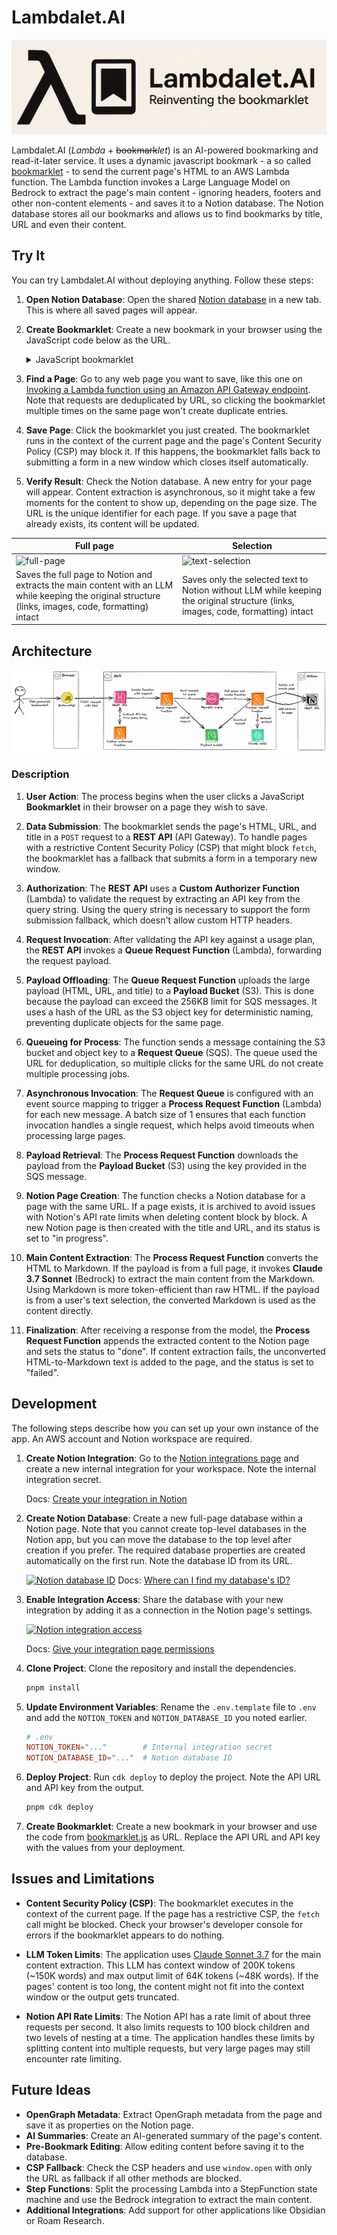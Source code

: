# Lambdalet.AI

![Lambdalet.AI](images/banner.jpeg)

Lambdalet.AI (*Lambda* + ~~bookmark~~*let*) is an AI-powered bookmarking and read-it-later service. It uses a dynamic javascript bookmark - a so called [bookmarklet](https://en.wikipedia.org/wiki/Bookmarklet) - to send the current page's HTML to an AWS Lambda function. The Lambda function invokes a Large Language Model on Bedrock to extract the page's main content - ignoring headers, footers and other non-content elements - and saves it to a Notion database. The Notion database stores all our bookmarks and allows us to find bookmarks by title, URL and even their content.

## Try It

You can try Lambdalet.AI without deploying anything. Follow these steps:

1.  **Open Notion Database**: Open the shared [Notion database](https://zirkelc.notion.site/20c00d5ef00e802a8cd1de77eafebc4f?v=20c00d5ef00e80c8adb5000cca955976) in a new tab. This is where all saved pages will appear.

2.  **Create Bookmarklet**: Create a new bookmark in your browser using the JavaScript code below as the URL.

    <details>
    <summary>JavaScript bookmarklet</summary>

    ```js
    javascript: (async () => {
      const apiKey = 'W76GK763928L8g8TcMdMU8Dw2rQ4EZwv3eqf4Yp0';
      const apiUrl = 'https://paip1r3t7j.execute-api.eu-west-1.amazonaws.com/prod/';
      const url = `${apiUrl}?apiKey=${apiKey}`;

      function getSelectedHTML() {
        if (window.getSelection) {
          const selection = window.getSelection();
          if (selection.rangeCount) {
            const container = document.createElement('div');
            for (let i = 0; i < selection.rangeCount; ++i) {
              container.appendChild(selection.getRangeAt(i).cloneContents());
            }
            return container.innerHTML;
          }
        }
        if (document.selection && document.selection.type === 'Text') {
          return document.selection.createRange().htmlText;
        }

        return undefined;
      }

      const selectedHTML = getSelectedHTML();
      const hasSelection = !!selectedHTML;

      const data = {
        html: hasSelection ? selectedHTML : document.body.innerHTML,
        mode: hasSelection ? 'selection' : 'document',
        url: window.location.href,
        title: document.title,
      };

      try {
        await fetch(url, {
          method: 'POST',
          body: new FormData({
            ...data,
            invoke: 'fetch',
          }),
        });
      } catch (error) {
        const form = document.createElement('form');
        form.method = 'POST';
        form.action = url;
        form.target = '_blank';
        document.body.appendChild(form);

        Object.entries({
          ...data,
          invoke: 'form-blank',
        }).forEach(([key, value]) => {
          const input = document.createElement('input');
          input.type = 'hidden';
          input.name = key;
          input.value = value;
          form.appendChild(input);
        });

        form.submit();

        document.body.removeChild(form);
      }
      alert(`Saved ${hasSelection ? 'text selection' : 'full page'} to Lambdalet.AI`);
    })();
    ```
    </details>

3.  **Find a Page**: Go to any web page you want to save, like this one on [Invoking a Lambda function using an Amazon API Gateway endpoint](https://docs.aws.amazon.com/lambda/latest/dg/services-apigateway.html). Note that requests are deduplicated by URL, so clicking the bookmarklet multiple times on the same page won't create duplicate entries.

4.  **Save Page**: Click the bookmarklet you just created. The bookmarklet runs in the context of the current page and the page's Content Security Policy (CSP) may block it. If this happens, the bookmarklet falls back to submitting a form in a new window which closes itself automatically.

5.  **Verify Result**: Check the Notion database. A new entry for your page will appear. Content extraction is asynchronous, so it might take a few moments for the content to show up, depending on the page size. The URL is the unique identifier for each page. If you save a page that already exists, its content will be updated.


| Full page  | Selection |
| ------------- | ------------- |
| ![full-page](https://github.com/user-attachments/assets/89b91a8b-b427-48fa-9350-a8910bb91a2c)  | ![text-selection](https://github.com/user-attachments/assets/2c74deea-6cd7-4bf2-8ce8-95bd952d10ab)  |
| Saves the full page to Notion and extracts the main content with an LLM while keeping the original structure (links, images, code, formatting) intact | Saves only the selected text to Notion without LLM while keeping the original structure (links, images, code, formatting) intact |

## Architecture

![Architecture](./images/architecture.jpeg)

### Description

1.  **User Action**: The process begins when the user clicks a JavaScript **Bookmarklet** in their browser on a page they wish to save.

2.  **Data Submission**: The bookmarklet sends the page's HTML, URL, and title in a `POST` request to a **REST API** (API Gateway). To handle pages with a restrictive Content Security Policy (CSP) that might block `fetch`, the bookmarklet has a fallback that submits a form in a temporary new window.

3.  **Authorization**: The **REST API** uses a **Custom Authorizer Function** (Lambda) to validate the request by extracting an API key from the query string. Using the query string is necessary to support the form submission fallback, which doesn't allow custom HTTP headers.

4.  **Request Invocation**: After validating the API key against a usage plan, the **REST API** invokes a **Queue Request Function** (Lambda), forwarding the request payload.

5.  **Payload Offloading**: The **Queue Request Function** uploads the large payload (HTML, URL, and title) to a **Payload Bucket** (S3). This is done because the payload can exceed the 256KB limit for SQS messages. It uses a hash of the URL as the S3 object key for deterministic naming, preventing duplicate objects for the same page. 

6.  **Queueing for Process**: The function sends a message containing the S3 bucket and object key to a **Request Queue** (SQS). The queue used the URL for deduplication, so multiple clicks for the same URL do not create multiple processing jobs.

7.  **Asynchronous Invocation**: The **Request Queue** is configured with an event source mapping to trigger a **Process Request Function** (Lambda) for each new message. A batch size of 1 ensures that each function invocation handles a single request, which helps avoid timeouts when processing large pages.

8.  **Payload Retrieval**: The **Process Request Function** downloads the payload from the **Payload Bucket** (S3) using the key provided in the SQS message.

9.  **Notion Page Creation**: The function checks a Notion database for a page with the same URL. If a page exists, it is archived to avoid issues with Notion's API rate limits when deleting content block by block. A new Notion page is then created with the title and URL, and its status is set to "in progress".

10. **Main Content Extraction**: The **Process Request Function** converts the HTML to Markdown. If the payload is from a full page, it invokes **Claude 3.7 Sonnet** (Bedrock) to extract the main content from the Markdown. Using Markdown is more token-efficient than raw HTML. If the payload is from a user's text selection, the converted Markdown is used as the content directly.

11. **Finalization**: After receiving a response from the model, the **Process Request Function** appends the extracted content to the Notion page and sets the status to "done". If content extraction fails, the unconverted HTML-to-Markdown text is added to the page, and the status is set to "failed".


## Development

The following steps describe how you can set up your own instance of the app. An AWS account and Notion workspace are required.

1.  **Create Notion Integration**: Go to the [Notion integrations page](https://www.notion.so/profile/integrations) and create a new internal integration for your workspace. Note the internal integration secret. 

    Docs: [Create your integration in Notion](https://developers.notion.com/docs/create-a-notion-integration#create-your-integration-in-notion)

2.  **Create Notion Database**: Create a new full-page database within a Notion page. Note that you cannot create top-level databases in the Notion app, but you can move the database to the top level after creation if you prefer. The required database properties are created automatically on the first run. Note the database ID from its URL.

    [![Notion database ID](https://files.readme.io/64967fd-small-62e5027-notion_database_id.png)](https://developers.notion.com/reference/retrieve-a-database#:~:text=To%20find%20a%20database%20ID%2C%20navigate%20to%20the%20database%20URL%20in%20your%20Notion%20workspace.%20The%20ID%20is%20the%20string%20of%20characters%20in%20the%20URL%20that%20is%20between%20the%20slash%20following%20the%20workspace%20name%20(if%20applicable)%20and%20the%20question%20mark.%20The%20ID%20is%20a%2032%20characters%20alphanumeric%20string)
    Docs: [Where can I find my database's ID?](https://developers.notion.com/docs/working-with-databases#:~:text=Where%20can%20I%20find%20my%20database%27s%20ID%3F)

3.  **Enable Integration Access**: Share the database with your new integration by adding it as a connection in the Notion page's settings.

    [![Notion integration access](https://files.readme.io/fefc809-permissions.gif)](https://developers.notion.com/docs/create-a-notion-integration#give-your-integration-page-permissions)

    Docs: [Give your integration page permissions](https://developers.notion.com/docs/create-a-notion-integration#give-your-integration-page-permissions)

4.  **Clone Project**: Clone the repository and install the dependencies.

    ```sh
    pnpm install
    ```

5.  **Update Environment Variables**: Rename the `.env.template` file to `.env` and add the `NOTION_TOKEN` and `NOTION_DATABASE_ID` you noted earlier.

    ```toml
    # .env
    NOTION_TOKEN="..."        # Internal integration secret
    NOTION_DATABASE_ID="..."  # Notion database ID
    ```

6.  **Deploy Project**: Run `cdk deploy` to deploy the project. Note the API URL and API key from the output.

    ```sh
    pnpm cdk deploy
    ```

7.  **Create Bookmarklet**: Create a new bookmark in your browser and use the code from [bookmarklet.js](./bookmarklets/bookmarklet.js) as URL. Replace the API URL and API key with the values from your deployment.

## Issues and Limitations

-   **Content Security Policy (CSP)**: The bookmarklet executes in the context of the current page. If the page has a restrictive CSP, the `fetch` call might be blocked. Check your browser's developer console for errors if the bookmarklet appears to do nothing.

-   **LLM Token Limits**: The application uses [Claude Sonnet 3.7](https://docs.anthropic.com/en/docs/about-claude/models/overview#model-comparison-table) for the main content extraction. This LLM has context window of 200K tokens (~150K words) and max output limit of 64K tokens (~48K words). If the pages' content is too long, the content might not fit into the context window or the output gets truncated.

-   **Notion API Rate Limits**: The Notion API has a rate limit of about three requests per second. It also limits requests to 100 block children and two levels of nesting at a time. The application handles these limits by splitting content into multiple requests, but very large pages may still encounter rate limiting.

## Future Ideas

-   **OpenGraph Metadata**: Extract OpenGraph metadata from the page and save it as properties on the Notion page.
-   **AI Summaries**: Create an AI-generated summary of the page's content.
-   **Pre-Bookmark Editing**: Allow editing content before saving it to the database.
-   **CSP Fallback**: Check the CSP headers and use `window.open` with only the URL as fallback if all other methods are blocked.
-   **Step Functions**: Split the processing Lambda into a StepFunction state machine and use the Bedrock integration to extract the main content.
-   **Additional Integrations**: Add support for other applications like Obsidian or Roam Research.
